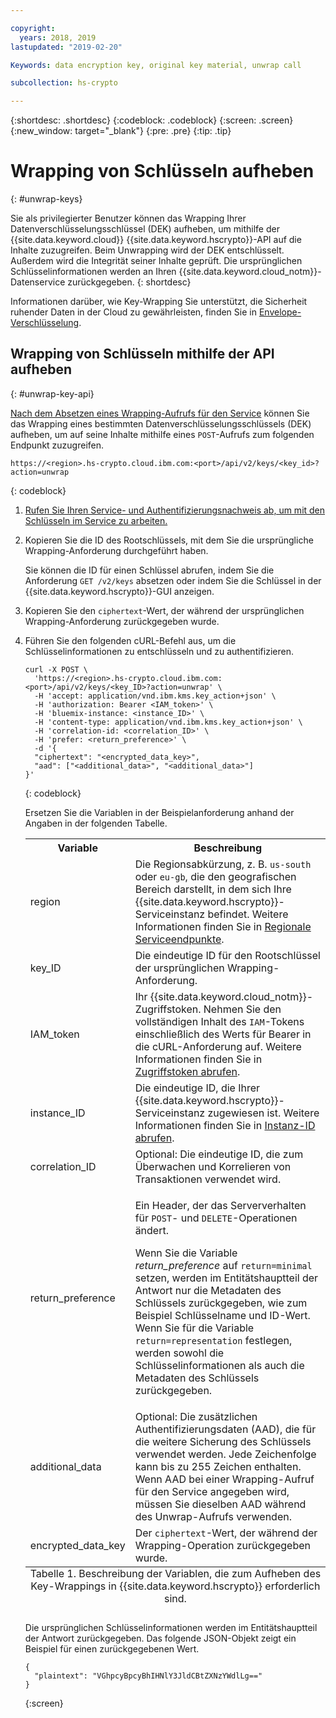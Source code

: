 ```yaml
---

copyright:
  years: 2018, 2019
lastupdated: "2019-02-20"

Keywords: data encryption key, original key material, unwrap call

subcollection: hs-crypto

---
```


{:shortdesc: .shortdesc}
{:codeblock: .codeblock}
{:screen: .screen}
{:new_window: target="_blank"}
{:pre: .pre}
{:tip: .tip}

# Wrapping von Schlüsseln aufheben
{: #unwrap-keys}

Sie als privilegierter Benutzer können das Wrapping Ihrer Datenverschlüsselungsschlüssel (DEK) aufheben, um mithilfe der {{site.data.keyword.cloud}} {{site.data.keyword.hscrypto}}-API auf die Inhalte zuzugreifen. Beim Unwrapping wird der DEK entschlüsselt. Außerdem wird die Integrität seiner Inhalte geprüft. Die ursprünglichen Schlüsselinformationen werden an Ihren {{site.data.keyword.cloud_notm}}-Datenservice zurückgegeben.
{: shortdesc}

Informationen darüber, wie Key-Wrapping Sie unterstützt, die Sicherheit ruhender Daten in der Cloud zu gewährleisten, finden Sie in [Envelope-Verschlüsselung](/docs/services/key-protect/concepts/envelope-encryption.html).

## Wrapping von Schlüsseln mithilfe der API aufheben
{: #unwrap-key-api}

[Nach dem Absetzen eines Wrapping-Aufrufs für den Service](/docs/services/hs-crypto/wrap-keys.html) können Sie das Wrapping eines bestimmten Datenverschlüsselungsschlüssels (DEK) aufheben, um auf seine Inhalte mithilfe eines `POST`-Aufrufs zum folgenden Endpunkt zuzugreifen.

```
https://<region>.hs-crypto.cloud.ibm.com:<port>/api/v2/keys/<key_id>?action=unwrap
```
{: codeblock}

1. [Rufen Sie Ihren Service- und Authentifizierungsnachweis ab, um mit den Schlüsseln im Service zu arbeiten.](/docs/services/hs-crypto/access-api.html)

2. Kopieren Sie die ID des Rootschlüssels, mit dem Sie die ursprüngliche Wrapping-Anforderung durchgeführt haben.

    Sie können die ID für einen Schlüssel abrufen, indem Sie die Anforderung `GET /v2/keys` absetzen oder indem Sie die Schlüssel in der {{site.data.keyword.hscrypto}}-GUI anzeigen.

3. Kopieren Sie den `ciphertext`-Wert, der während der ursprünglichen Wrapping-Anforderung zurückgegeben wurde.

4. Führen Sie den folgenden cURL-Befehl aus, um die Schlüsselinformationen zu entschlüsseln und zu authentifizieren.

    ```cURL
    curl -X POST \
      'https://<region>.hs-crypto.cloud.ibm.com:<port>/api/v2/keys/<key_ID>?action=unwrap' \
      -H 'accept: application/vnd.ibm.kms.key_action+json' \
      -H 'authorization: Bearer <IAM_token>' \
      -H 'bluemix-instance: <instance_ID>' \
      -H 'content-type: application/vnd.ibm.kms.key_action+json' \
      -H 'correlation-id: <correlation_ID>' \
      -H 'prefer: <return_preference>' \
      -d '{
      "ciphertext": "<encrypted_data_key>",
      "aad": ["<additional_data>", "<additional_data>"]
    }'
    ```
    {: codeblock}
    <!--    To work with keys within a Cloud Foundry org and space in your account, replace `Bluemix-Instance` with the appropriate `Bluemix-org` and `Bluemix-space` headers. [For more information, see the {{site.data.keyword.hscrypto}} API reference doc ![External link icon](../../icons/launch-glyph.svg "External link icon")](https://{DomainName}/apidocs/hs-crypto){: new_window}.
        {: tip} -->

    Ersetzen Sie die Variablen in der Beispielanforderung anhand der Angaben in der folgenden Tabelle.
    <table>
      <tr>
        <th>Variable</th>
        <th>Beschreibung</th>
      </tr>
      <tr>
        <td><varname>region</varname></td>
        <td>Die Regionsabkürzung, z. B. <code>us-south</code> oder <code>eu-gb</code>, die den geografischen Bereich darstellt, in dem sich Ihre {{site.data.keyword.hscrypto}}-Serviceinstanz befindet. Weitere Informationen finden Sie in <a href="/docs/services/hs-crypto/regions.html#endpoints">Regionale Serviceendpunkte</a>.</td>
      </tr>
      <tr>
        <td><varname>key_ID</varname></td>
        <td>Die eindeutige ID für den Rootschlüssel der ursprünglichen Wrapping-Anforderung.</td>
      </tr>
      <tr>
        <td><varname>IAM_token</varname></td>
        <td>Ihr {{site.data.keyword.cloud_notm}}-Zugriffstoken. Nehmen Sie den vollständigen Inhalt des <code>IAM</code>-Tokens einschließlich des Werts für Bearer in die cURL-Anforderung auf. Weitere Informationen finden Sie in <a href="/docs/services/hs-crypto/access-api.html#retrieve-token">Zugriffstoken abrufen</a>.</td>
      </tr>
      <tr>
        <td><varname>instance_ID</varname></td>
        <td>Die eindeutige ID, die Ihrer {{site.data.keyword.hscrypto}}-Serviceinstanz zugewiesen ist. Weitere Informationen finden Sie in <a href="/docs/services/hs-crypto/access-api.html#retrieve-instance-ID">Instanz-ID abrufen</a>.</td>
      </tr>
      <tr>
        <td><varname>correlation_ID</varname></td>
        <td>Optional: Die eindeutige ID, die zum Überwachen und Korrelieren von Transaktionen verwendet wird.</td>
      </tr>
      <tr>
        <td><varname>return_preference</varname></td>
        <td><p>Ein Header, der das Serververhalten für <code>POST</code>- und <code>DELETE</code>-Operationen ändert.</p><p>Wenn Sie die Variable <em>return_preference</em> auf <code>return=minimal</code> setzen, werden im Entitätshauptteil der Antwort nur die Metadaten des Schlüssels zurückgegeben, wie zum Beispiel Schlüsselname und ID-Wert. Wenn Sie für die Variable <code>return=representation</code> festlegen, werden sowohl die Schlüsselinformationen als auch die Metadaten des Schlüssels zurückgegeben.</p></td>
      </tr>
      <tr>
        <td><varname>additional_data</varname></td>
        <td>Optional: Die zusätzlichen Authentifizierungsdaten (AAD), die für die weitere Sicherung des Schlüssels verwendet werden. Jede Zeichenfolge kann bis zu 255 Zeichen enthalten. Wenn AAD bei einer Wrapping-Aufruf für den Service angegeben wird, müssen Sie dieselben AAD während des Unwrap-Aufrufs verwenden.</td>
      </tr>
      <tr>
        <td><varname>encrypted_data_key</varname></td>
        <td>Der <code>ciphertext</code>-Wert, der während der Wrapping-Operation zurückgegeben wurde.</td>
      </tr>
      <caption style="caption-side:bottom;">Tabelle 1. Beschreibung der Variablen, die zum Aufheben des Key-Wrappings in {{site.data.keyword.hscrypto}} erforderlich sind.</caption>
    </table>

    Die ursprünglichen Schlüsselinformationen werden im Entitätshauptteil der Antwort zurückgegeben. Das folgende JSON-Objekt zeigt ein Beispiel für einen zurückgegebenen Wert.

    ```
    {
      "plaintext": "VGhpcyBpcyBhIHNlY3JldCBtZXNzYWdlLg=="
    }
    ```
    {:screen}
